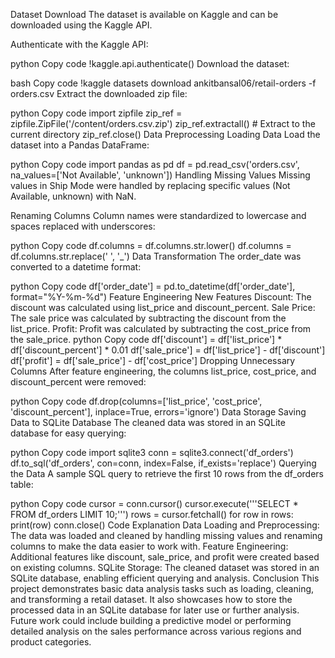 Dataset Download
The dataset is available on Kaggle and can be downloaded using the Kaggle API.

Authenticate with the Kaggle API:

python
Copy code
!kaggle.api.authenticate()
Download the dataset:

bash
Copy code
!kaggle datasets download ankitbansal06/retail-orders -f orders.csv
Extract the downloaded zip file:

python
Copy code
import zipfile
zip_ref = zipfile.ZipFile('/content/orders.csv.zip')
zip_ref.extractall()  # Extract to the current directory
zip_ref.close()
Data Preprocessing
Loading Data
Load the dataset into a Pandas DataFrame:

python
Copy code
import pandas as pd
df = pd.read_csv('orders.csv', na_values=['Not Available', 'unknown'])
Handling Missing Values
Missing values in Ship Mode were handled by replacing specific values (Not Available, unknown) with NaN.

Renaming Columns
Column names were standardized to lowercase and spaces replaced with underscores:

python
Copy code
df.columns = df.columns.str.lower()
df.columns = df.columns.str.replace(' ', '_')
Data Transformation
The order_date was converted to a datetime format:

python
Copy code
df['order_date'] = pd.to_datetime(df['order_date'], format="%Y-%m-%d")
Feature Engineering
New Features
Discount: The discount was calculated using list_price and discount_percent.
Sale Price: The sale price was calculated by subtracting the discount from the list_price.
Profit: Profit was calculated by subtracting the cost_price from the sale_price.
python
Copy code
df['discount'] = df['list_price'] * df['discount_percent'] * 0.01
df['sale_price'] = df['list_price'] - df['discount']
df['profit'] = df['sale_price'] - df['cost_price']
Dropping Unnecessary Columns
After feature engineering, the columns list_price, cost_price, and discount_percent were removed:

python
Copy code
df.drop(columns=['list_price', 'cost_price', 'discount_percent'], inplace=True, errors='ignore')
Data Storage
Saving Data to SQLite Database
The cleaned data was stored in an SQLite database for easy querying:

python
Copy code
import sqlite3
conn = sqlite3.connect('df_orders')
df.to_sql('df_orders', con=conn, index=False, if_exists='replace')
Querying the Data
A sample SQL query to retrieve the first 10 rows from the df_orders table:

python
Copy code
cursor = conn.cursor()
cursor.execute('''SELECT * FROM df_orders LIMIT 10;''')
rows = cursor.fetchall()
for row in rows:
    print(row)
conn.close()
Code Explanation
Data Loading and Preprocessing: The data was loaded and cleaned by handling missing values and renaming columns to make the data easier to work with.
Feature Engineering: Additional features like discount, sale_price, and profit were created based on existing columns.
SQLite Storage: The cleaned dataset was stored in an SQLite database, enabling efficient querying and analysis.
Conclusion
This project demonstrates basic data analysis tasks such as loading, cleaning, and transforming a retail dataset. It also showcases how to store the processed data in an SQLite database for later use or further analysis. Future work could include building a predictive model or performing detailed analysis on the sales performance across various regions and product categories.
